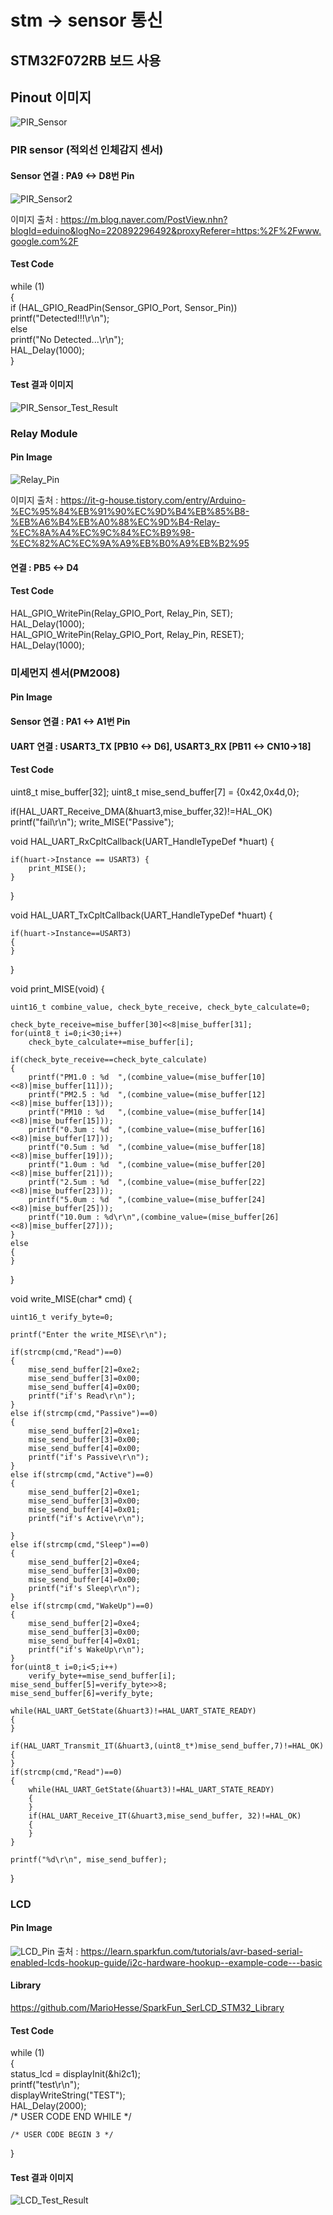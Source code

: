 # stm -> sensor 통신

## STM32F072RB 보드 사용
## Pinout 이미지
![PIR_Sensor](https://user-images.githubusercontent.com/50731733/103164399-2926f500-484e-11eb-9498-354f042f49ff.PNG)

### PIR sensor (적외선 인체감지 센서)
#### Sensor 연결 : PA9 <-> D8번 Pin
![PIR_Sensor2](https://user-images.githubusercontent.com/50731733/103165981-a14ae600-4861-11eb-9482-086d709e7ba1.PNG)

이미지 출처 : https://m.blog.naver.com/PostView.nhn?blogId=eduino&logNo=220892296492&proxyReferer=https:%2F%2Fwww.google.com%2F
#### Test Code
 while (1)  
  {  
	  if (HAL_GPIO_ReadPin(Sensor_GPIO_Port, Sensor_Pin))  
		  printf("Detected!!!\r\n");  
	  else  
		  printf("No Detected...\r\n");  
	  HAL_Delay(1000);  
  }  
#### Test 결과 이미지
![PIR_Sensor_Test_Result](https://user-images.githubusercontent.com/50731733/103164499-5aec8b80-484f-11eb-9f65-072e5b4a6eb0.PNG)

### Relay Module
#### Pin Image
![Relay_Pin](https://user-images.githubusercontent.com/50731733/103164553-55437580-4850-11eb-81c5-b911c175c90b.PNG)

이미지 출처 : https://it-g-house.tistory.com/entry/Arduino-%EC%95%84%EB%91%90%EC%9D%B4%EB%85%B8-%EB%A6%B4%EB%A0%88%EC%9D%B4-Relay-%EC%8A%A4%EC%9C%84%EC%B9%98-%EC%82%AC%EC%9A%A9%EB%B0%A9%EB%B2%95
#### 연결 : PB5 <-> D4
#### Test Code
HAL_GPIO_WritePin(Relay_GPIO_Port, Relay_Pin, SET);  
HAL_Delay(1000);  
HAL_GPIO_WritePin(Relay_GPIO_Port, Relay_Pin, RESET);  
HAL_Delay(1000);  

### 미세먼지 센서(PM2008)
#### Pin Image
#### Sensor 연결 : PA1 <-> A1번 Pin
#### UART 연결 : USART3_TX [PB10 <-> D6], USART3_RX [PB11 <-> CN10->18]
#### Test Code
  uint8_t mise_buffer[32];
  uint8_t mise_send_buffer[7] = {0x42,0x4d,0};
  
  if(HAL_UART_Receive_DMA(&huart3,mise_buffer,32)!=HAL_OK)
  	printf("fail\r\n");
  write_MISE("Passive");
  
  void HAL_UART_RxCpltCallback(UART_HandleTypeDef *huart) {
  
	if(huart->Instance == USART3) {
		print_MISE();
	}
  }
  
  void HAL_UART_TxCpltCallback(UART_HandleTypeDef *huart)
  {
  
	if(huart->Instance==USART3)
	{
	}
  }
  
  void print_MISE(void)
  {
  
	uint16_t combine_value, check_byte_receive, check_byte_calculate=0;

	check_byte_receive=mise_buffer[30]<<8|mise_buffer[31];
	for(uint8_t i=0;i<30;i++)
		check_byte_calculate+=mise_buffer[i];

	if(check_byte_receive==check_byte_calculate)
	{
		printf("PM1.0 : %d	",(combine_value=(mise_buffer[10]<<8)|mise_buffer[11]));
		printf("PM2.5 : %d	",(combine_value=(mise_buffer[12]<<8)|mise_buffer[13]));
		printf("PM10 : %d	",(combine_value=(mise_buffer[14]<<8)|mise_buffer[15]));
		printf("0.3um : %d	",(combine_value=(mise_buffer[16]<<8)|mise_buffer[17]));
		printf("0.5um : %d	",(combine_value=(mise_buffer[18]<<8)|mise_buffer[19]));
		printf("1.0um : %d	",(combine_value=(mise_buffer[20]<<8)|mise_buffer[21]));
		printf("2.5um : %d	",(combine_value=(mise_buffer[22]<<8)|mise_buffer[23]));
		printf("5.0um : %d	",(combine_value=(mise_buffer[24]<<8)|mise_buffer[25]));
		printf("10.0um : %d\r\n",(combine_value=(mise_buffer[26]<<8)|mise_buffer[27]));
	}
	else
	{
	}
  }
  
  void write_MISE(char* cmd)
  {
 
	uint16_t verify_byte=0;

	printf("Enter the write_MISE\r\n");

	if(strcmp(cmd,"Read")==0)
	{
		mise_send_buffer[2]=0xe2;
		mise_send_buffer[3]=0x00;
		mise_send_buffer[4]=0x00;
		printf("if's Read\r\n");
	}
	else if(strcmp(cmd,"Passive")==0)
	{
		mise_send_buffer[2]=0xe1;
		mise_send_buffer[3]=0x00;
		mise_send_buffer[4]=0x00;
		printf("if's Passive\r\n");
	}
	else if(strcmp(cmd,"Active")==0)
	{
		mise_send_buffer[2]=0xe1;
		mise_send_buffer[3]=0x00;
		mise_send_buffer[4]=0x01;
		printf("if's Active\r\n");

	}
	else if(strcmp(cmd,"Sleep")==0)
	{
		mise_send_buffer[2]=0xe4;
		mise_send_buffer[3]=0x00;
		mise_send_buffer[4]=0x00;
		printf("if's Sleep\r\n");
	}
	else if(strcmp(cmd,"WakeUp")==0)
	{
		mise_send_buffer[2]=0xe4;
		mise_send_buffer[3]=0x00;
		mise_send_buffer[4]=0x01;
		printf("if's WakeUp\r\n");
	}
	for(uint8_t i=0;i<5;i++)
		verify_byte+=mise_send_buffer[i];
	mise_send_buffer[5]=verify_byte>>8;
	mise_send_buffer[6]=verify_byte;

	while(HAL_UART_GetState(&huart3)!=HAL_UART_STATE_READY)
	{
	}

	if(HAL_UART_Transmit_IT(&huart3,(uint8_t*)mise_send_buffer,7)!=HAL_OK)
	{
	}
	if(strcmp(cmd,"Read")==0)
	{
		while(HAL_UART_GetState(&huart3)!=HAL_UART_STATE_READY)
		{
		}
		if(HAL_UART_Receive_IT(&huart3,mise_send_buffer, 32)!=HAL_OK)
		{
		}
	}

	printf("%d\r\n", mise_send_buffer);
  }
  
### LCD
#### Pin Image
![LCD_Pin](https://user-images.githubusercontent.com/50731733/103191404-3a3c3880-4918-11eb-968e-d4522ebcd6c6.PNG)
출처 : https://learn.sparkfun.com/tutorials/avr-based-serial-enabled-lcds-hookup-guide/i2c-hardware-hookup--example-code---basic
#### Library
https://github.com/MarioHesse/SparkFun_SerLCD_STM32_Library
#### Test Code
  while (1)  
  {  
	  status_lcd = displayInit(&hi2c1);  
	  printf("test\r\n");  
	  displayWriteString("TEST");  
	  HAL_Delay(2000);  
    /* USER CODE END WHILE */  

    /* USER CODE BEGIN 3 */
  }
#### Test 결과 이미지
![LCD_Test_Result](https://user-images.githubusercontent.com/50731733/103191580-dcf4b700-4918-11eb-928b-34a5eff737ff.PNG)
